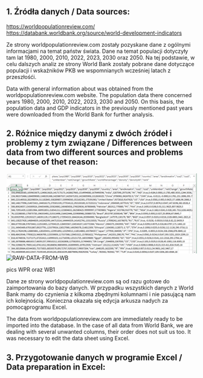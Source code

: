 <h2>1. Źródła danych / Data sources: </h2>

https://worldpopulationreview.com/
</br>
https://databank.worldbank.org/source/world-development-indicators

Ze strony worldpopulationreview.com zostały pozyskane dane z ogólnymi informacjami na temat państw świata. Dane na temat populacji dotyczyły tam lat 1980, 2000, 2010, 2022, 2023, 2030 oraz 2050. Na tej podstawie, w celu dalszych analiz ze strony World Bank zostały pobrane dane dotyczące populacji i wskaźników PKB we wspomnianych wcześniej latach z przeszłośći.

Data with general information about was obtained from the worldpopulationreview.com website. The population data there concerned years
1980, 2000, 2010, 2022, 2023, 2030 and 2050. On this basis, the population data and GDP indicators in the previously mentioned past years were downloaded from the World Bank for further analysis.


<h2>2. Różnice między danymi z dwóch źródeł i problemy z tym związane / Differences between data from two different sources and problems because of thet reason:</h2>

<picture>
 <img alt="DATA-FROM-WPR" src="./pictures/WPRdata.png">
</picture>
</br>
<picture>
 <img alt="RAW-DATA-FROM-WB" src="./pictures/unpreparedData..png">
</picture>


pics WPR oraz WB1

Dane ze strony worldpopulationreview.com są od razu gotowe do zaimportowania do bazy danych. W przypadku wszystkich danych z World Bank mamy do czynienia z kilkoma zbędnymi kolumnami i nie pasującą nam ich kolejnością. Konieczna okazała się edycja arkusza nadych za pomocąprogramu Excel.

The data from worldpopulationreview.com are immediately ready to be imported into the database. In the case of all data from World Bank, we are dealing with several unwanted columns, their order does not suit us too. It was necessary to edit the data sheet using Excel.


<h2>3. Przygotowanie danych w programie Excel / Data preparation in Excel:</h2>




